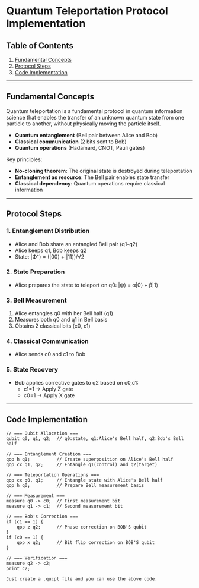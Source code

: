 # Quantum Teleportation Protocol Implementation

## Table of Contents
1. [Fundamental Concepts](#fundamental-concepts)
2. [Protocol Steps](#protocol-steps)
3. [Code Implementation](#code-implementation)
---

## Fundamental Concepts

Quantum teleportation is a fundamental protocol in quantum information science that enables the transfer of an unknown quantum state from one particle to another, without physically moving the particle itself. 
- **Quantum entanglement** (Bell pair between Alice and Bob)
- **Classical communication** (2 bits sent to Bob)
- **Quantum operations** (Hadamard, CNOT, Pauli gates)

Key principles:
- **No-cloning theorem**: The original state is destroyed during teleportation
- **Entanglement as resource**: The Bell pair enables state transfer
- **Classical dependency**: Quantum operations require classical information

---

## Protocol Steps

### 1. Entanglement Distribution
- Alice and Bob share an entangled Bell pair (q1-q2)
- Alice keeps q1, Bob keeps q2
- State: |Φ⁺⟩ = (|00⟩ + |11⟩)/√2

### 2. State Preparation
- Alice prepares the state to teleport on q0: |ψ⟩ = α|0⟩ + β|1⟩

### 3. Bell Measurement
1. Alice entangles q0 with her Bell half (q1)
2. Measures both q0 and q1 in Bell basis
3. Obtains 2 classical bits (c0, c1)

### 4. Classical Communication
- Alice sends c0 and c1 to Bob

### 5. State Recovery
- Bob applies corrective gates to q2 based on c0,c1:
  - c1=1 → Apply Z gate
  - c0=1 → Apply X gate

---

## Code Implementation

```qucpl
// === Qubit Allocation ===
qubit q0, q1, q2;  // q0:state, q1:Alice's Bell half, q2:Bob's Bell half

// === Entanglement Creation ===
qop h q1;          // Create superposition on Alice's Bell half
qop cx q1, q2;     // Entangle q1(control) and q2(target)

// === Teleportation Operations ===
qop cx q0, q1;     // Entangle state with Alice's Bell half
qop h q0;          // Prepare Bell measurement basis

// === Measurement ===
measure q0 -> c0;  // First measurement bit
measure q1 -> c1;  // Second measurement bit

// === Bob's Correction ===
if (c1 == 1) {
    qop z q2;      // Phase correction on BOB'S qubit
}
if (c0 == 1) {
    qop x q2;      // Bit flip correction on BOB'S qubit
}

// === Verification ===
measure q2 -> c2;
print c2;

Just create a .qucpl file and you can use the above code.
